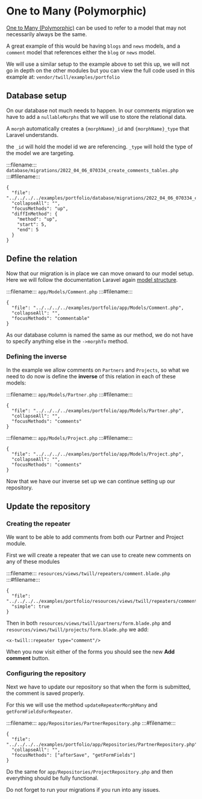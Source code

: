 # One to Many (Polymorphic)

[One to Many (Polymorphic)](https://laravel.com/docs/10.x/eloquent-relationships#one-to-many-polymorphic-relations) can
be used to refer to a model that may
not necessarily always be the same.

A great example of this would be having `blogs` and `news` models, and a `comment` model that references
either the `blog` or `news` model.

We will use a similar setup to the example above to set this up,
we will not go in depth on the other modules but you can
view the full code used in this example at: `vendor/twill/examples/portfolio`

## Database setup

On our database not much needs to happen. In our comments migration we have to add
a `nullableMorphs` that we will use to store the relational data.

A `morph` automatically creates a `{morphName}_id` and `{morphName}_type` that Laravel understands.

the `_id` will hold the model id we are referencing. `_type` will hold the type of the model we are
targeting.

:::filename:::
`database/migrations/2022_04_06_070334_create_comments_tables.php`
:::#filename:::

```phptorch
{
  "file": "../../../../examples/portfolio/database/migrations/2022_04_06_070334_create_comments_tables.php",
  "collapseAll": "",
  "focusMethods": "up",
  "diffInMethod": {
    "method": "up",
    "start": 5,
    "end": 5
  }
}
```

## Define the relation

Now that our migration is in place we can move onward to our model setup. Here we will follow the
documentation Laravel
again [model structure](https://laravel.com/docs/10.x/eloquent-relationships#one-to-many-polymorphic-model-structure).

:::filename:::
`app/Models/Comment.php`
:::#filename:::

```phptorch
{
  "file": "../../../../examples/portfolio/app/Models/Comment.php",
  "collapseAll": "",
  "focusMethods": "commentable"
}
```

As our database column is named the same as our method, we do not have to specify anything
else in the `->morphTo` method.

### Defining the inverse

In the example we allow comments on `Partners` and `Projects`, so what we need to do now is
define the **inverse** of this relation in each of these models:

:::filename:::
`app/Models/Partner.php`
:::#filename:::

```phptorch
{
  "file": "../../../../examples/portfolio/app/Models/Partner.php",
  "collapseAll": "",
  "focusMethods": "comments"
}
```

:::filename:::
`app/Models/Project.php`
:::#filename:::

```phptorch
{
  "file": "../../../../examples/portfolio/app/Models/Project.php",
  "collapseAll": "",
  "focusMethods": "comments"
}
```

Now that we have our inverse set up we can continue setting up our repository.

## Update the repository

### Creating the repeater

We want to be able to add comments from both our Partner and Project module.

First we will create a repeater that we can use to create new comments on any of these modules

:::filename:::
`resources/views/twill/repeaters/comment.blade.php`
:::#filename:::

```phptorch
{
  "file": "../../../../examples/portfolio/resources/views/twill/repeaters/comment.blade.php",
  "simple": true
}
```

Then in both `resources/views/twill/partners/form.blade.php` and `resources/views/twill/projects/form.blade.php`
we add:

```
<x-twill::repeater type="comment"/>
```

When you now visit either of the forms you should see the new **Add comment** button.

### Configuring the repository

Next we have to update our repository so that when the form is submitted, the comment is saved properly.

For this we will use the method `updateRepeaterMorphMany` and `getFormFieldsForRepeater`.

:::filename:::
`app/Repositories/PartnerRepository.php`
:::#filename:::

```phptorch
{
  "file": "../../../../examples/portfolio/app/Repositories/PartnerRepository.php",
  "collapseAll": "",
  "focusMethods": ["afterSave", "getFormFields"]
}
```

Do the same for `app/Repositories/ProjectRepository.php` and then everything should be fully functional.

Do not forget to run your migrations if you run into any issues.

